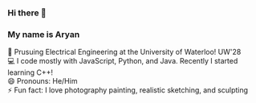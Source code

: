 ### Hi there 👋
### My name is Aryan

🏫 Prusuing Electrical Engineering at the University of Waterloo! UW'28<br>
💻 I code mostly with JavaScript, Python, and Java. Recently I started learning C++!<br>
😄 Pronouns: He/Him<br>
⚡ Fun fact: I love photography painting, realistic sketching, and sculpting<br>

<!--
**Akashem06/Akashem06** is a ✨ _special_ ✨ repository because its `README.md` (this file) appears on your GitHub profile.

Here are some ideas to get you started:

- 🔭 I’m currently working on ...
- 🌱 I’m currently learning ...
- 👯 I’m looking to collaborate on ...
- 🤔 I’m looking for help with ...
- 💬 Ask me about ...
- 📫 How to reach me: ...
- 😄 Pronouns: ...
- ⚡ Fun fact: ...
-->
